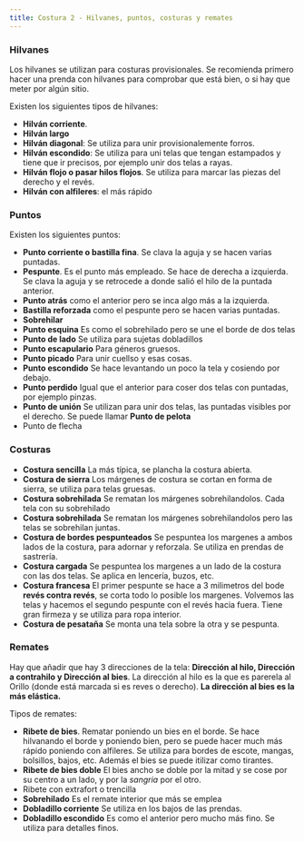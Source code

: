 ```yaml
---
title: Costura 2 - Hilvanes, puntos, costuras y remates
---
```


### Hilvanes

Los hilvanes se utilizan para costuras provisionales. Se recomienda primero hacer una prenda con hilvanes para comprobar que está bien, o si hay que meter por algún sitio.

Existen los siguientes tipos de hilvanes:
* **Hilván corriente**.
* **Hilván largo**
* **Hilván diagonal**: Se utiliza para unir provisionalemente forros.
* **Hilván escondido**: Se utiliza para uni telas que tengan estampados y tiene que ir precisos, por ejemplo unir dos telas a rayas.
* **Hilván flojo o pasar hilos flojos**. Se utiliza para marcar las piezas del derecho y el revés.
* **Hilván con alfileres**: el más rápido

### Puntos

Existen los siguientes puntos:
* **Punto corriente o bastilla fina**. Se clava la aguja y se hacen varias puntadas.
* **Pespunte**. Es el punto más empleado. Se hace de derecha a izquierda. Se clava la aguja y se retrocede a donde salió el hilo de la puntada anterior.
* **Punto atrás** como el anterior pero se inca algo más a la izquierda.
* **Bastilla reforzada** como el pespunte pero se hacen varias puntadas.
* **Sobrehilar**
* **Punto esquina** Es como el sobrehilado pero se une el borde de dos telas
* **Punto de lado** Se utiliza para sujetas dobladillos
* **Punto escapulario** Para géneros gruesos.
* **Punto picado** Para unir cuellso y esas cosas.
* **Punto escondido** Se hace levantando un poco la tela y cosiendo por debajo.
* **Punto perdido** Igual que el anterior para coser dos telas con puntadas, por ejemplo pinzas.
* **Punto de unión** Se utilizan para unir dos telas, las puntadas visibles por el derecho. Se puede llamar **Punto de pelota**
* Punto de flecha

### Costuras

* **Costura sencilla** La más típica, se plancha la costura abierta.
* **Costura de sierra** Los márgenes de costura se cortan en forma de sierra, se utiliza para telas gruesas.
* **Costura sobrehilada** Se rematan los márgenes sobrehilandolos. Cada tela con su sobrehilado
* **Costura sobrehilada** Se rematan los márgenes sobrehilandolos pero las telas se sobrehilan juntas.
* **Costura de bordes pespunteados** Se pespuntea los margenes a ambos lados de la costura, para adornar y reforzala. Se utiliza en prendas de sastrería.
* **Costura cargada** Se pespuntea los margenes a un lado de la costura con las dos telas. Se aplica en lencería, buzos, etc.
* **Costura francesa** El primer pespunte se hace a 3 milimetros del bode **revés contra revés**, se corta todo lo posible los margenes. Volvemos las telas y hacemos el segundo pespunte con el revés hacia fuera. Tiene gran firmeza y se utiliza para ropa interior.
* **Costura de pesataña** Se monta una tela sobre la otra y se pespunta.

### Remates

Hay que añadir que hay 3 direcciones de la tela: **Dirección al hilo, Dirección a contrahilo y Dirección al bies**. La dirección al hilo es la que es parerela al Orillo (donde está marcada si es reves o derecho). **La dirección al bies es la más elástica.**

Tipos de remates:
* **Ribete de bies**. Rematar poniendo un bies en el borde. Se hace hilvanando el borde y poniendo bien, pero se puede hacer much más rápido poniendo con alfileres. Se utiliza para bordes de escote, mangas, bolsillos, bajos, etc. Además el bies se puede itilizar como tirantes.
* **Ribete de bies doble** El bies ancho se doble por la mitad y se cose por su centro a un lado, y por la *sangria* por el otro.
* Ribete con extrafort o trencilla
* **Sobrehilado** Es el remate interior que más se emplea
* **Dobladillo corriente** Se utiliza en los bajos de las prendas.
* **Dobladillo escondido** Es como el anterior pero mucho más fino. Se utiliza para detalles finos. 